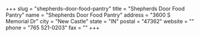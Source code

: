 +++
slug = "shepherds-door-food-pantry"
title = "Shepherds Door Food Pantry"
name = "Shepherds Door Food Pantry"
address = "3600 S Memorial Dr"
city = "New Castle"
state = "IN"
postal = "47362"
website = ""
phone = "765 521-0203"
fax = ""
+++
